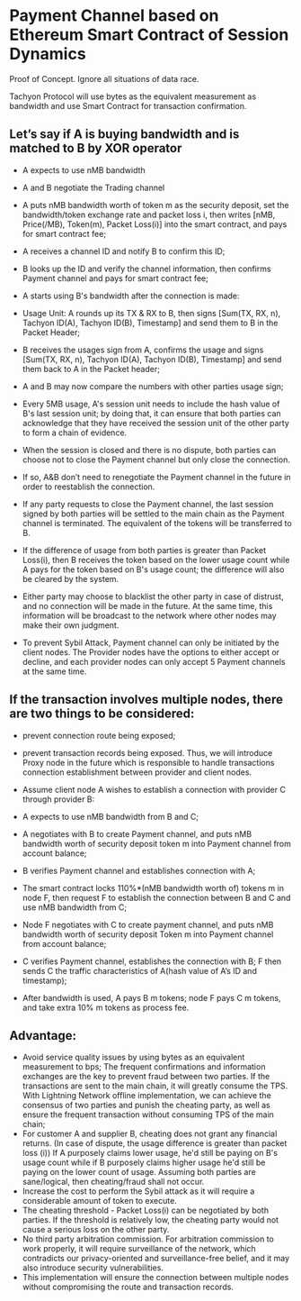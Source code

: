 # Payment Channel based on Ethereum Smart Contract of Session Dynamics 
Proof of Concept. Ignore all situations of data race.

Tachyon Protocol will use bytes as the equivalent measurement as bandwidth and use Smart Contract for transaction confirmation.

## Let’s say if A is buying bandwidth and is matched to B by XOR operator

- A expects to use nMB bandwidth
- A and B negotiate the Trading channel
 - A puts nMB bandwidth worth of token m as the security deposit, set the bandwidth/token exchange rate and packet loss i, then writes [nMB, Price(/MB), Token(m), Packet Loss(i)] into the smart contract, and pays for smart contract fee;
 - A receives a channel ID and notify B to confirm this ID;
 - B looks up the ID and verify the channel information, then confirms Payment channel and pays for smart contract fee;

- A starts using B's bandwidth after the connection is made:
 - Usage Unit: A rounds up its TX & RX to B, then signs [Sum(TX, RX, n), Tachyon ID(A), Tachyon ID(B), Timestamp] and send them to B in the Packet Header;
 - B receives the usages sign from A, confirms the usage and signs [Sum(TX, RX, n), Tachyon ID(A), Tachyon ID(B), Timestamp] and send them back to A in the Packet header;
 - A and B may now compare the numbers with other parties usage sign;
 - Every 5MB usage, A's session unit needs to include the hash value of B's last session unit; by doing that, it can ensure that both parties can acknowledge that they have received the session unit of the other party to form a chain of evidence.
- When the session is closed and there is no dispute, both parties can choose not to close the Payment channel but only close the connection.
 - If so, A&B don’t need to renegotiate the Payment channel in the future in order to reestablish the connection.
 - If any party requests to close the Payment channel, the last session signed by both parties will be settled to the main chain as the Payment channel is terminated. The equivalent of the tokens will be transferred to B.
 
- If the difference of usage from both parties is greater than Packet Loss(i), then B receives the token based on the lower usage count while A pays for the token based on B's usage count; the difference will also be cleared by the system.
- Either party may choose to blacklist the other party in case of distrust, and no connection will be made in the future. At the same time, this information will be broadcast to the network where other nodes may make their own judgment.
- To prevent Sybil Attack, Payment channel can only be initiated by the client nodes. The Provider nodes have the options to either accept or decline, and each provider nodes can only accept 5 Payment channels at the same time.

## If the transaction involves multiple nodes, there are two things to be considered:
- prevent connection route being exposed; 
- prevent transaction records being exposed. Thus, we will introduce Proxy node in the future which is responsible to handle transactions connection establishment between provider and client nodes.

- Assume client node A wishes to establish a connection with provider C through provider B:

- A expects to use nMB bandwidth from B and C;
 - A negotiates with B to create Payment channel, and puts nMB bandwidth worth of security deposit token m into Payment channel from account balance;
 - B verifies Payment channel and establishes connection with A;
 - The smart contract locks 110%*(nMB bandwidth worth of) tokens m in node F, then request F to establish the connection between B and C and use nMB bandwidth from C;
 - Node F negotiates with C to create payment channel, and puts nMB bandwidth worth of security deposit Token m into Payment channel from account balance;
 - C verifies Payment channel, establishes the connection with B; F then sends C the traffic characteristics of A(hash value of A’s ID and timestamp);
 - After bandwidth is used, A pays B m tokens; node F pays C m tokens, and take extra 10% m tokens as process fee.


## Advantage:
- Avoid service quality issues by using bytes as an equivalent measurement to bps;
The frequent confirmations and information exchanges are the key to prevent fraud between two parties. If the transactions are sent to the main chain, it will greatly consume the TPS. With Lightning Network offline implementation, we can achieve the consensus of two parties and punish the cheating party, as well as ensure the frequent transaction without consuming TPS of the main chain;
- For customer A and supplier B, cheating does not grant any financial returns. (In case of dispute, the usage difference is greater than packet loss (i)) If A purposely claims lower usage, he'd still be paying on B's usage count while if B purposely claims higher usage he'd still be paying on the lower count of usage. Assuming both parties are sane/logical, then cheating/fraud shall not occur.
 - Increase the cost to perform the Sybil attack as it will require a considerable amount of token to execute.
 - The cheating threshold - Packet Loss(i) can be negotiated by both parties. If the threshold is relatively low, the cheating party would not cause a serious loss on the other party.
 - No third party arbitration commission. For arbitration commission to work properly, it will require surveillance of the network, which contradicts our privacy-oriented and surveillance-free belief, and it may also introduce security vulnerabilities.
 - This implementation will ensure the connection between multiple nodes without compromising the route and transaction records.
